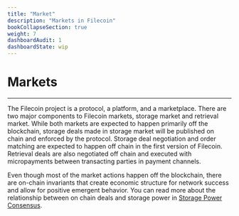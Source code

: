 ```yaml
---
title: "Market"
description: "Markets in Filecoin"
bookCollapseSection: true
weight: 7
dashboardAudit: 1
dashboardState: wip
---
```


# Markets
---

The Filecoin project is a protocol, a platform, and a marketplace. There are two major components to Filecoin markets, storage market and retrieval market. While both markets are expected to happen primarily off the blockchain, storage deals made in storage market will be published on chain and enforced by the protocol. Storage deal negotiation and order matching are expected to happen off chain in the first version of Filecoin. Retrieval deals are also negotiated off chain and executed with micropayments between transacting parties in payment channels.

Even though most of the market actions happen off the blockchain, there are on-chain invariants that create economic structure for network success and allow for positive emergent behavior. You can read more about the
relationship between on chain deals and storage power in [Storage Power Consensus](storage_power_consensus).